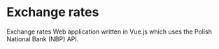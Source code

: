 # Exchange rates

Exchange rates Web application written in Vue.js which uses the Polish National Bank (NBP) API.
